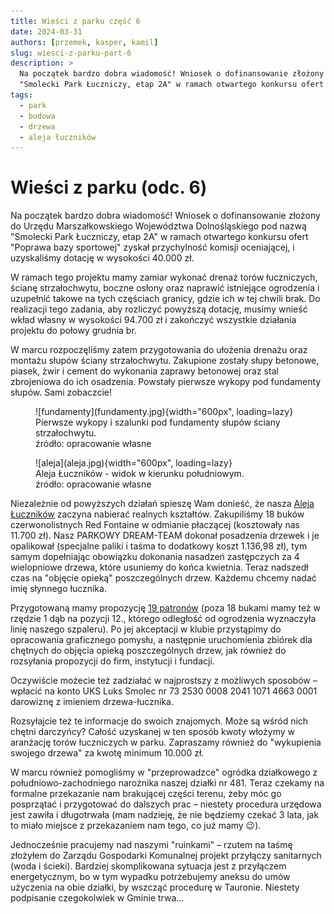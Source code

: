 ```yaml
---
title: Wieści z parku część 6
date: 2024-03-31
authors: [przemek, kasper, kamil]
slug: wiesci-z-parku-part-6
description: >
  Na początek bardzo dobra wiadomość! Wniosek o dofinansowanie złożony do Urzędu Marszałkowskiego Województwa Dolnośląskiego pod nazwą 
  "Smolecki Park Łuczniczy, etap 2A" w ramach otwartego konkursu ofert "Poprawa bazy sportowej" zyskał przychylność komisji oceniającej
tags:
  - park
  - budowa
  - drzewa
  - aleja łuczników
---
```


# Wieści z parku (odc. 6)

Na początek bardzo dobra wiadomość! Wniosek o dofinansowanie złożony do Urzędu Marszałkowskiego Województwa Dolnośląskiego pod nazwą "Smolecki Park Łuczniczy, etap 2A" w ramach otwartego konkursu ofert "Poprawa bazy sportowej" zyskał przychylność komisji oceniającej, i uzyskaliśmy dotację w wysokości 40.000 zł.

<!-- more -->

W ramach tego projektu mamy zamiar wykonać drenaż torów łuczniczych, ścianę strzałochwytu, boczne osłony oraz naprawić istniejące ogrodzenia i uzupełnić takowe na tych częściach granicy, gdzie ich w tej chwili brak. Do realizacji tego zadania, aby rozliczyć powyższą dotację, musimy wnieść wkład własny w wysokości 94.700 zł i zakończyć wszystkie działania projektu do połowy grudnia br.

W marcu rozpoczęliśmy zatem przygotowania do ułożenia drenażu oraz montażu słupów ściany strzałochwytu. Zakupione zostały słupy betonowe, piasek, żwir i cement do wykonania zaprawy betonowej oraz stal zbrojeniowa do ich osadzenia. Powstały pierwsze wykopy pod fundamenty słupów. Sami zobaczcie!

<figure markdown="span">
  ![fundamenty](fundamenty.jpg){width="600px", loading=lazy}
  <figcaption>Pierwsze wykopy i szalunki pod fundamenty słupów ściany strzałochwytu.<br>
     źródło: opracowanie własne</figcaption>
</figure>

<figure markdown="span">
  ![aleja](aleja.jpg){width="600px", loading=lazy}
  <figcaption>Aleja Łuczników - widok w kierunku południowym.<br>
     źródło: opracowanie własne</figcaption>
</figure>

Niezależnie od powyższych działań spieszę Wam donieść, że nasza [Aleja Łuczników](../../../../avenue/avenue.md) zaczyna nabierać realnych kształtów. Zakupiliśmy 18 buków czerwonolistnych Red Fontaine w odmianie płaczącej (kosztowały nas 11.700 zł). Nasz PARKOWY DREAM-TEAM dokonał posadzenia drzewek i je opalikował (specjalne paliki i taśma to dodatkowy koszt 1.136,98 zł), tym samym dopełniając obowiązku dokonania nasadzeń zastępczych za 4 wielopniowe drzewa, które usuniemy do końca kwietnia. Teraz nadszedł czas na "objęcie opieką" poszczególnych drzew. Każdemu chcemy nadać imię słynnego łucznika.

Przygotowaną mamy propozycję [19 patronów](../../../../avenue/archers.md) (poza 18 bukami mamy też w rzędzie 1 dąb na pozycji 12., którego odległość od ogrodzenia wyznaczyła linię naszego szpaleru). Po jej akceptacji w klubie przystąpimy do opracowania graficznego pomysłu, a następnie uruchomienia zbiórek dla chętnych do objęcia opieką poszczególnych drzew, jak również do rozsyłania propozycji do firm, instytucji i fundacji.

Oczywiście możecie też zadziałać w najprostszy z możliwych sposobów – wpłacić na konto UKS Luks Smolec nr 73 2530 0008 2041 1071 4663 0001 darowiznę z imieniem drzewa-łucznika.

Rozsyłajcie też te informacje do swoich znajomych. Może są wśród nich chętni darczyńcy? Całość uzyskanej w ten sposób kwoty włożymy w aranżację torów łuczniczych w parku. Zapraszamy również do "wykupienia swojego drzewa" za kwotę minimum 10.000 zł.

W marcu również pomogliśmy w "przeprowadzce" ogródka działkowego z południowo-zachodniego narożnika naszej działki nr 481. Teraz czekamy na formalne przekazanie nam brakującej części terenu, żeby móc go posprzątać i przygotować do dalszych prac – niestety procedura urzędowa jest zawiła i długotrwała (mam nadzieję, że nie będziemy czekać 3 lata, jak to miało miejsce z przekazaniem nam tego, co już mamy 😉).

Jednocześnie pracujemy nad naszymi "ruinkami" – rzutem na taśmę złożyłem do Zarządu Gospodarki Komunalnej projekt przyłączy sanitarnych (woda i ścieki). Bardziej skomplikowana sytuacja jest z przyłączem energetycznym, bo w tym wypadku potrzebujemy aneksu do umów użyczenia na obie działki, by wszcząć procedurę w Tauronie. Niestety podpisanie czegokolwiek w Gminie trwa...
